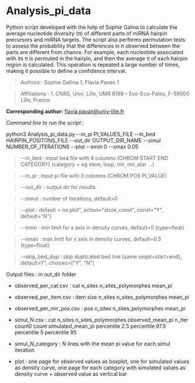 # Analysis_pi_data

Python script developed with the help of Sophie Galina to calculate the average nucleotide diversity (π) of different parts of miRNA hairpin precursors and miRNA targets. The script also performs permutation tests to assess the probability that the differences in π observed between the parts are different from chance. For example, each nucleotide associated with its π is permuted in the hairpin, and then the average π of each hairpin region is calculated. This operation is repeated a large number of times, making it possible to define a confidence interval.

> Authors : Sophie Gallina 1, Flavia Pavan 1

> Affiliations : 1. CNRS, Univ. Lille, UMR 8198 – Evo-Eco-Paleo, F-59000 Lille, France

**Corresponding author:** flavia.pavan@univ-lille.fr

*Command line to run the script :*

python3 Analysis_pi_data.py --in_pi PI_VALUES_FILE --in_bed HAIRPIN_POSITONS_FILE --out_dir OUTPUT_DIR_NAME  --simul NUMBER_OF_ITERATIONS  --plot --xmin 0 --xmax 0.05

> --in_bed : input bed file with 4 columns (CHROM START END CATEGORY) (category = eg stem, loop, mir, mir_star ...)

> --in_pi : input pi file with 3 colomns (CHROM POS PI_VALUE)

> --out_dir : output dir for results

> --simul : number of iterations, default=0

> --plot : default = no plot", action="store_const", const="Y", default="N")

> --xmin : min limit for x axis in density curves, default=0 (type=float)

> --xmax : max limit for x axis in density curves, default=0.5 (type=float)

> --skip_bed_dup : skip duplicated bed line (same seqid+start+end), default=Y", choices=["Y", "N"]

Output files : in out_dir folder

- observed_per_cat.csv : cat	n_sites	n_sites_polymorphes	mean_pi
    
- observed_per_item.csv : item	size	n_sites	n_sites_polymorphes	mean_pi
    
- observed_per_mir_pos.csv : pos	n_sites	n_sites_polymorphes	mean_pi
    
- simul_N.csv : cat	n_sites	n_sites_polymorphes	observed_mean_pi	n_iter	count0	count	simulated_mean_pi	percentile 2.5	percentile 97.5	percentile 5	percentile 95
    
- simul_N_category : N lines with the mean pi value for each simul iteration
    
- plot : one page for observed values as boxplot, one for simulated values as density curve, one page for each category with simulated values as density curve + observed value as vertical bar


    
